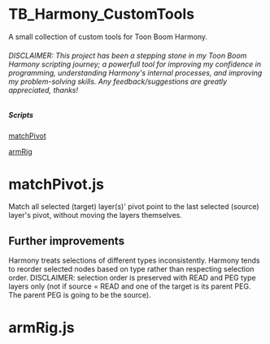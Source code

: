 # TB_Harmony_CustomTools
A small collection of custom tools for Toon Boom Harmony. 

###### DISCLAIMER: This project has been a stepping stone in my Toon Boom Harmony scripting journey; a powerfull tool for improving my confidence in programming, understanding Harmony's internal processes, and improving my problem-solving skills. Any feedback/suggestions are greatly appreciated, thanks!

##### Scripts
[matchPivot](#matchPivot.js)

[armRig](#armRig.js)

# matchPivot.js
Match all selected (target) layer(s)' pivot point to the last selected (source) layer's pivot, without moving the layers themselves.

## Further improvements
Harmony treats selections of different types inconsistently. Harmony tends to reorder selected nodes based on type rather than respecting selection order. DISCLAIMER: selection order is preserved with READ and PEG type layers only (not if source = READ and one of the target is its parent PEG. The parent PEG is going to be the source).

# armRig.js
